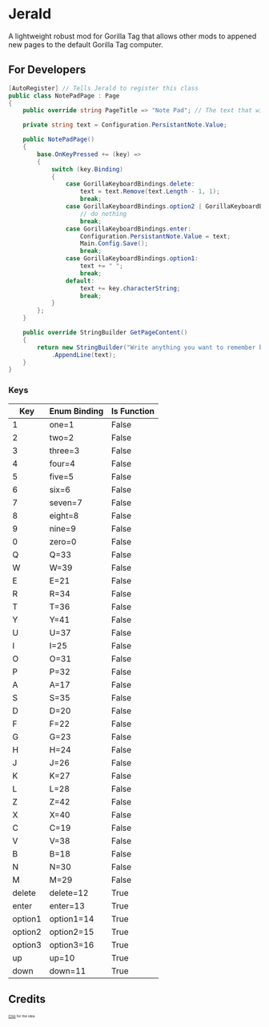 # Jerald
A lightweight robust mod for Gorilla Tag that allows other mods to appened new pages to the default Gorilla Tag computer.

## For Developers
```cs
[AutoRegister] // Tells Jerald to register this class
public class NotePadPage : Page
{
    public override string PageTitle => "Note Pad"; // The text that will be displayed in the function select screen

    private string text = Configuration.PersistantNote.Value;

    public NotePadPage()
    {
        base.OnKeyPressed += (key) =>
        {
            switch (key.Binding)
            {
                case GorillaKeyboardBindings.delete:
                    text = text.Remove(text.Length - 1, 1);
                    break;
                case GorillaKeyboardBindings.option2 | GorillaKeyboardBindings.option3 | GorillaKeyboardBindings.down | GorillaKeyboardBindings.up:
                    // do nothing
                    break;
                case GorillaKeyboardBindings.enter:
                    Configuration.PersistantNote.Value = text;
                    Main.Config.Save();
                    break;
                case GorillaKeyboardBindings.option1:
                    text += " ";
                    break;
                default:
                    text += key.characterString;
                    break;
            }
        };
    }

    public override StringBuilder GetPageContent()
    {
        return new StringBuilder("Write anything you want to remember below.\n")
            .AppendLine(text);
    }
}
```

### Keys
| Key | Enum Binding | Is Function |
|---|---|---|
| 1 | one=1 | False |
| 2 | two=2 | False |
| 3 | three=3 | False |
| 4 | four=4 | False |
| 5 | five=5 | False |
| 6 | six=6 | False |
| 7 | seven=7 | False |
| 8 | eight=8 | False |
| 9 | nine=9 | False |
| 0 | zero=0 | False |
| Q | Q=33 | False |
| W | W=39 | False |
| E | E=21 | False |
| R | R=34 | False |
| T | T=36 | False |
| Y | Y=41 | False |
| U | U=37 | False |
| I | I=25 | False |
| O | O=31 | False |
| P | P=32 | False |
| A | A=17 | False |
| S | S=35 | False |
| D | D=20 | False |
| F | F=22 | False |
| G | G=23 | False |
| H | H=24 | False |
| J | J=26 | False |
| K | K=27 | False |
| L | L=28 | False |
| Z | Z=42 | False |
| X | X=40 | False |
| C | C=19 | False |
| V | V=38 | False |
| B | B=18 | False |
| N | N=30 | False |
| M | M=29 | False |
| delete | delete=12 | True |
| enter | enter=13 | True |
| option1 | option1=14 | True |
| option2 | option2=15 | True |
| option3 | option3=16 | True |
| up | up=10 | True |
| down | down=11 | True |

## Credits
<sub><sup><sub><sup>[Chin](https://github.com/Chin0303) for the idea</sup></sub></sup></sub>
